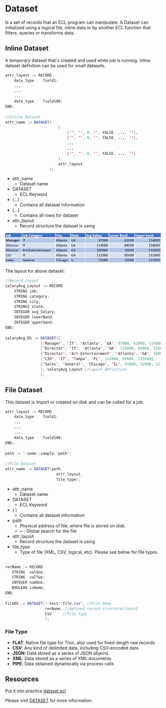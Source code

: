 # Dataset

Is a set of records that an ECL program can manipulate. A Dataset can initialized using a logical file, inline data or by another ECL function that filters, queries or transforms data.

## Inline Dataset

A temporary dataset that's created and used while job is running. Inline dataset definition can be used for small datasets.

```java
attr_layout := RECORD
    data_type    field1;
    ...
    ...
    ...
    data_type    field100;
END;

//Inline Dataset
attr_name := DATASET(
                        [
                            {'', '', 0, '', FALSE, ..., ''},
                            {'', '', 0, '', FALSE, ..., ''},
                            ...
                            ...
                            {'', '', 0, '', FALSE, ..., ''}
                        ],
                        attr_layout
                    );
```

- attr_name
  - Dataset name
- DATASET
  - ECL Keyword
- (...)
  - Contains all dataset information
- [...]
  - Contains all rows for dataset
- attr_layout
  - Record structure the dataset is using

![record set example](./Images/RecordLayout.JPG)

The layout for above dataset:

```java
//Record layout
salaryAvg_Layout := RECORD
    STRING job;
    STRING category;
    STRING city;
    STRING2 state;
    INTEGER avg_Salary;
    INTEGER lowerBand;
    INTEGER upperband;
END;

salaryAvg_DS := DATASET([
                {'Manager', 'IT', 'Atlanta', 'GA', 87000, 62000, 114000},
                {'Director', 'IT', 'Atlanta', 'GA', 119000, 84000, 156000},
                {'Director', 'Art-Entertainment', 'Atlanta', 'GA', 100000, 70000, 133000},
                {'CIO', 'IT', 'Tampa', 'FL', 112000, 69000, 131000},
                {'Sales', 'General', 'Chicago', 'IL', 55000, 32000, 121000}
                ], salaryAvg_Layout //Layout definition
                );
```

## File Dataset

This dataset is import or created on disk and can be called for a job.

```java
attr_layout := RECORD
    data_type    field1;
    ...
    ...
    ...
    data_type    field100;
END;

path := '~some::sample::path';

//File Dataset
attr_name := DATASET(path,
                       attr_layout,
                       file_type);
```

- attr_name
  - Dataset name
- DATASET
  - ECL Keyword
- ( )
  - Contains all dataset information
- path
  - Physical address of file, where file is stored on disk.
  - ~ : Global search for the file
- attr_layout
  - Record structure the dataset is using
- file_type
  - Type of file (XML, CSV, logical, etc). Please see below for file types.

```java

recName := RECORD
   STRING  valOne;
   STRING  valTwo;
   INTEGER numOne;
   BOOLEAN isName;
END;

fileDS := DATASET('~test::file.csv', //File Name
                  recName, //defined record structure/layout
                  CSV     //File Type
                  );

```

### File Type

- **FLAT**: Native file type for Thor; also used for fixed-length raw records
- **CSV**: Any kind of delimited data, including CSV-encoded data
- **JSON**: Data stored as a series of JSON objects
- **XML**: Data stored as a series of XML documents
- **PIPE**: Data obtained dynamically via process calls

## Resources

Put it into practice [dataset.ecl](https://ide.hpccsystems.com/workspaces/share/291d17d9-e5cb-4fac-83c2-ac5997c28a31)

Please visit [DATASET](https://hpccsystems.com/training/documentation/ecl-language-reference/html/DATASET.html) for more information.
